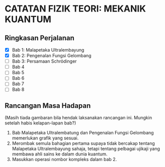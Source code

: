# CATATAN FIZIK TEORI: MEKANIK KUANTUM

## Ringkasan Perjalanan
- [x] Bab 1: Malapetaka Ultralembayung
- [x] Bab 2: Pengenalan Fungsi Gelombang
- [ ] Bab 3: Persamaan Schr&ouml;dinger
- [ ] Bab 4
- [ ] Bab 5
- [ ] Bab 6
- [ ] Bab 7
- [ ] Bab 8

## Rancangan Masa Hadapan
(Masih tiada gambaran bila hendak laksanakan rancangan ini. Mungkin setelah habis kelapan-lapan bab?)
1. Bab Malapetaka Ultralembatung dan Pengenalan Fungsi Gelombang memerlukan grafik yang sesuai.
2. Merombak semula bahagian pertama supaya tidak bercakap tentang Malapetaka Ultralembayung sahaja, tetapi tentang pelbagai ujikaji yang membawa ahli sains ke dalam dunia kuantum.
3. Masukkan operasi nombor kompleks dalam bab 2.
